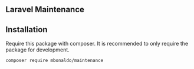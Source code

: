 ## Laravel Maintenance

## Installation

Require this package with composer. It is recommended to only require the package for development.

```shell
composer require mbonaldo/maintenance
```
